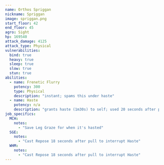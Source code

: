 ```yaml
---
name: Orthos Spriggan
nickname: Spriggan
image: spriggan.png
start_floor: 42
end_floor: 45
agro: Sight
hp: 169540
attack_damage: 4125
attack_type: Physical
vulnerabilities:
  bind: true
  heavy: true
  sleep: true
  slow: true
  stun: true
abilities:
  - name: Frenetic Flurry
    potency: 300
    type: Physical
    description: "instant; spams this under haste"
  - name: Haste
    potency: n/a
    description: "grants haste (1m30s) to self; used 20 seconds after pull"
job_specifics:
  MCH:
    notes:
      - "Save Leg Graze for when it's hasted"
  SGE:
    notes:
      - "Cast Repose 18 seconds after pull to interrupt Haste"
  WHM:
    notes:
      - "Cast Repose 18 seconds after pull to interrupt Haste"
---
```

